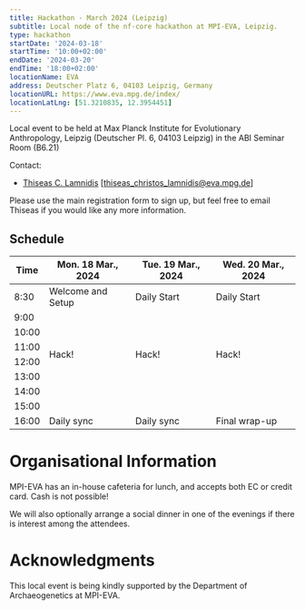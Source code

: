 ```yaml
---
title: Hackathon - March 2024 (Leipzig)
subtitle: Local node of the nf-core hackathon at MPI-EVA, Leipzig.
type: hackathon
startDate: '2024-03-18'
startTime: '10:00+02:00'
endDate: '2024-03-20'
endTime: '18:00+02:00'
locationName: EVA
address: Deutscher Platz 6, 04103 Leipzig, Germany
locationURL: https://www.eva.mpg.de/index/
locationLatLng: [51.3210835, 12.3954451]
---
```


Local event to be held at Max Planck Institute for Evolutionary Anthropology, Leipzig (Deutscher Pl. 6, 04103 Leipzig) in the ABI Seminar Room (B6.21)

Contact:

- [<i class="fab fa-slack"></i> Thiseas C. Lamnidis](https://nfcore.slack.com/team/UGUJX37FV) [thiseas_christos_lamnidis@eva.mpg.de]

Please use the main registration form to sign up, but feel free to email Thiseas if you would like any more information.

## Schedule

<div class="table-responsive">
    <table class="table table-hover table-sm table-bordered">
        <thead>
            <tr>
                <th>Time</th>
                <th>Mon. 18 Mar., 2024</th>
                <th>Tue. 19 Mar., 2024</th>
                <th>Wed. 20 Mar., 2024</th>
            </tr>
            </thead>
            <tbody>
            <tr>
                <td>8:30</td>
                <td background-color:navy; rowspan="1">Welcome and Setup</td>
                <td background-color:navy; rowspan="1">Daily Start</td>
                <td background-color:navy; rowspan="1">Daily Start</td>
            </tr>
                <td>9:00</td>
                <td rowspan="6">Hack!</td>
                <td rowspan="6">Hack!</td>
                <td rowspan="6">Hack!</td>
            </tr>
                <td>10:00</td>
            <tr>
                <td>11:00</td>
            </tr>
            <tr>
                <td>12:00</td>
            </tr>
            <tr>
                <td>13:00</td>
            </tr>
            <tr>
                <td>14:00</td>
            </tr>
            <tr>
                <td>15:00</td>
            </tr>
            <tr>
                <td>16:00</td>
                <td background-color:navy; rowspan="1">Daily sync</td>
                <td background-color:navy; rowspan="1">Daily sync</td>
                <td background-color:navy; rowspan="1">Final wrap-up</td>
            </tr>
        </tbody>
    </table>
</div>

# Organisational Information
MPI-EVA has an in-house cafeteria for lunch, and accepts both EC or credit card. Cash is not possible!

We will also optionally arrange a social dinner in one of the evenings if there is interest among the attendees.

# Acknowledgments
This local event is being kindly supported by the Department of Archaeogenetics at MPI-EVA.
